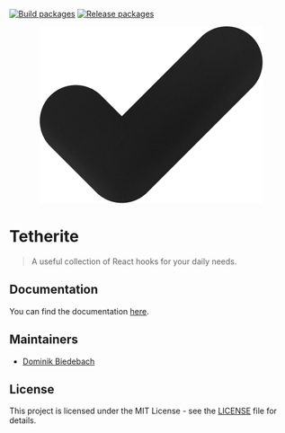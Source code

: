 [![Build packages](https://github.com/bdbch/tetherite/actions/workflows/build.yaml/badge.svg)](https://github.com/bdbch/tetherite/actions/workflows/build.yaml)
[![Release packages](https://github.com/bdbch/tetherite/actions/workflows/release.yaml/badge.svg)](https://github.com/bdbch/tetherite/actions/workflows/release.yaml)

<p style="text-align: center">
<img src="./.github/icon.png" />
</p>

# Tetherite

> A useful collection of React hooks for your daily needs.

## Documentation

You can find the documentation [here](/docs/README.md).

## Maintainers

- [Dominik Biedebach](https://github.com/bdbch)

## License

This project is licensed under the MIT License - see the [LICENSE](LICENSE) file for details.